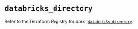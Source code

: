 # `databricks_directory`

Refer to the Terraform Registry for docs: [`databricks_directory`](https://registry.terraform.io/providers/databricks/databricks/1.49.0/docs/resources/directory).
